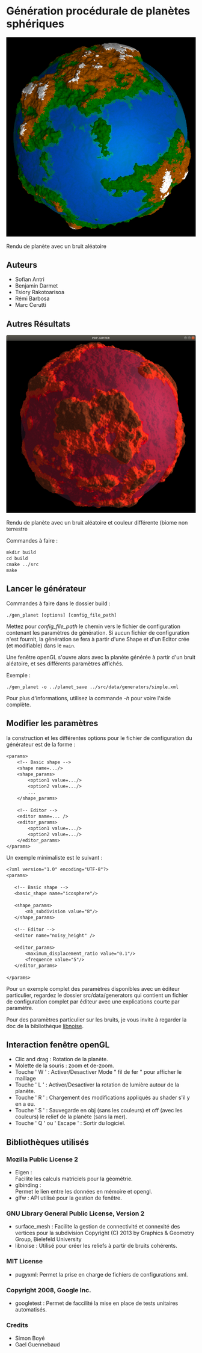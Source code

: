 # **Génération procédurale de planètes sphériques**

![](https://github.com/carl-221b/gen_planete/blob/master/docs/report/img/notre_planete.png "Planète normale")

Rendu de planète avec un bruit aléatoire

## Auteurs
- Sofian Antri
- Benjamin Darmet
- Tsiory Rakotoarisoa
- Rémi Barbosa
- Marc Cerutti

## Autres Résultats 

![](https://github.com/carl-221b/gen_planete/blob/master/docs/report/img/notre_planete_mars.png "Planète rouge")

Rendu de planète avec un bruit aléatoire et couleur différente (biome non terrestre

Commandes à faire :
```
mkdir build
cd build
cmake ../src
make
```

## Lancer le générateur

Commandes à faire dans le dossier build :
```
./gen_planet [options] [config_file_path]
```
Mettez pour *config_file_path* le chemin vers le fichier de configuration contenant les paramètres de génération. Si aucun fichier de configuration n'est fournit, la génération se fera à partir d'une Shape et d'un Editor crée (et modifiable) dans le ```main```.

Une fenêtre openGL s'ouvre alors avec la planète générée à partir d'un bruit aléatoire, et ses différents paramètres affichés.

Exemple :
```
./gen_planet -o ../planet_save ../src/data/generators/simple.xml
```

Pour plus d'informations, utilisez la commande *-h* pour voire l'aide complète.

## Modifier les paramètres
la construction et les différentes options pour le fichier de configuration du générateur est de la forme :

```
<params>
    <!-- Basic shape -->
    <shape name=.../>
    <shape_params>
        <option1 value=.../>
        <option2 value=.../>
        ...
    </shape_params>
 
    <!-- Editor -->
    <editor name=... />
    <editor_params>
        <option1 value=.../>
        <option2 value=.../>
    </editor_params>
</params>
```

Un exemple minimaliste est le suivant :
```
<?xml version="1.0" encoding="UTF-8"?>
<params>

   <!-- Basic shape -->
   <basic_shape name="icosphere"/>

   <shape_params>
       <nb_subdivision value="8"/>
   </shape_params>

   <!-- Editor -->
   <editor name="noisy_height" />

   <editor_params>
       <maximum_displacement_ratio value="0.1"/>
       <frequence value="5"/>
   </editor_params>

</params>
```

Pour un exemple complet des paramètres disponibles avec un éditeur particulier, regardez le dossier src/data/generators qui contient un fichier de configuration complet par éditeur avec une explications courte par paramètre. 

Pour des paramètres particulier sur les bruits, je vous invite à regarder la doc de la bibliothèque [libnoise](http://libnoise.sourceforge.net/).

## Interaction fenêtre openGL 
 - Clic and drag : Rotation de la planète.
 - Molette de la souris : zoom et de-zoom.
 - Touche ' W ' : Activer/Desactiver Mode " fil de fer " pour afficher le maillage
 - Touche ' L ' : Activer/Desactiver la rotation de lumière autour de la planète.
 - Touche ' R ' : Chargement des modifications appliqués au shader s'il y en a eu.
 - Touche ' S ' : Sauvegarde en obj (sans les couleurs) et off (avec les couleurs) le relief de la planète (sans la mer).
 - Touche ' Q ' ou ' Escape ' : Sortir du logiciel.
 
## Bibliothèques utilisés
### Mozilla Public License 2
 - Eigen :  
     Facilite les calculs matriciels pour la géométrie. 
 - glbinding :  
     Permet le lien entre les données en mémoire et opengl.
 - glfw : 
     API utilisé pour la gestion de fenêtre.

### GNU Library General Public License, Version 2
- surface_mesh :
Facilite la gestion de connectivité et connexité des vertices pour la subdivision
Copyright (C) 2013 by Graphics & Geometry Group, Bielefeld University
- libnoise :
Utilisé pour créer les reliefs à partir de bruits cohérents.

### MIT License
- pugyxml:
Permet la prise en charge de fichiers de configurations xml.

### Copyright 2008, Google Inc.
- googletest :
Permet de faccilité la mise en place de tests unitaires automatisés. 

### Credits 
- Simon Boyé
- Gael Guennebaud
